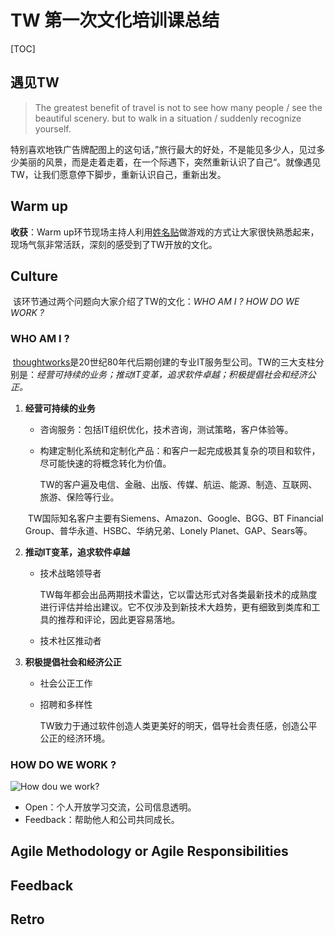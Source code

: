 # TW 第一次文化培训课总结
[TOC]
## 遇见TW
> The greatest benefit of travel is not to see how many people / see the beautiful scenery. but to walk in a situation / suddenly recognize yourself. 

​      特别喜欢地铁广告牌配图上的这句话，”旅行最大的好处，不是能见多少人，见过多少美丽的风景，而是走着走着，在一个际遇下，突然重新认识了自己“。就像遇见TW，让我们愿意停下脚步，重新认识自己，重新出发。
## Warm up

**收获**：Warm up环节现场主持人利用<u>姓名贴</u>做游戏的方式让大家很快熟悉起来，现场气氛非常活跃，深刻的感受到了TW开放的文化。

## Culture

​       该环节通过两个问题向大家介绍了TW的文化：_WHO AM I ? HOW DO WE WORK ?_

### WHO AM I ? 

​      [thoughtworks](https://baike.baidu.com/item/ThoughtWorks/5236600 "TW百科")是20世纪80年代后期创建的专业IT服务型公司。TW的三大支柱分别是：_经营可持续的业务；推动IT变革，追求软件卓越；积极提倡社会和经济公正。_

1. **经营可持续的业务**

   + 咨询服务：包括IT组织优化，技术咨询，测试策略，客户体验等。

   + 构建定制化系统和定制化产品：和客户一起完成极其复杂的项目和软件，尽可能快速的将概念转化为价值。

     TW的客户遍及电信、金融、出版、传媒、航运、能源、制造、互联网、旅游、保险等行业。

   ​       TW国际知名客户主要有Siemens、Amazon、Google、BGG、BT Financial Group、普华永道、HSBC、华纳兄弟、Lonely Planet、GAP、Sears等。

2. **推动IT变革，追求软件卓越**

   + 技术战略领导者

     ​	TW每年都会出品两期技术雷达，它以雷达形式对各类最新技术的成熟度进行评估并给出建议。它不仅涉及到新技术大趋势，更有细致到类库和工具的推荐和评论，因此更容易落地。

   + 技术社区推动者

3. **积极提倡社会和经济公正**

   + 社会公正工作

   + 招聘和多样性

     TW致力于通过软件创造人类更美好的明天，倡导社会责任感，创造公平公正的经济环境。

### HOW DO WE WORK ?

![How dou we work?](C:\Users\yangchen\Desktop\资料\Typora\houdowework.png)

+ Open：个人开放学习交流，公司信息透明。
+ Feedback：帮助他人和公司共同成长。

## Agile Methodology or Agile Responsibilities



## Feedback

## Retro





























































